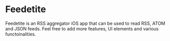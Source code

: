 # Feedetite

Feedetite is an RSS aggregator iOS app that can be used to read RSS, ATOM and JSON feeds.
Feel free to add more features, UI elements and various functoinalities.
